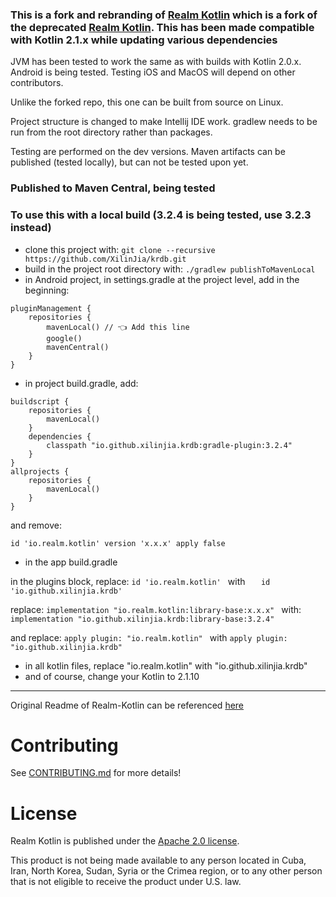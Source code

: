 ### This is a fork and rebranding of [Realm Kotlin](https://github.com/XilinJia/realm-kotlin) which is a fork of the deprecated [Realm Kotlin](https://github.com/realm/realm-kotlin).  This has been made compatible with Kotlin 2.1.x while updating various dependencies

JVM has been tested to work the same as with builds with Kotlin 2.0.x.  Android is being tested.  Testing iOS and MacOS will depend on other contributors.

Unlike the forked repo, this one can be built from source on Linux.

Project structure is changed to make Intellij IDE work.  gradlew needs to be run from the root directory rather than packages.

Testing are performed on the dev versions. Maven artifacts can be published (tested locally), but can not be tested upon yet.

### Published to Maven Central, being tested

### To use this with a local build (3.2.4 is being tested, use 3.2.3 instead)

* clone this project with: 
```git clone --recursive https://github.com/XilinJia/krdb.git ```
* build in the project root directory with: ```./gradlew publishToMavenLocal ```
* in Android project, in settings.gradle at the project level, add in the beginning:
```
pluginManagement {
    repositories {
        mavenLocal() // 👈 Add this line
        google()
        mavenCentral()
    }
}
```
* in project build.gradle, add:
```
buildscript {
    repositories {
        mavenLocal()
    }
    dependencies {
        classpath "io.github.xilinjia.krdb:gradle-plugin:3.2.4"
    }
}
allprojects {
    repositories {
        mavenLocal()
    }
}
```
and remove:
```
id 'io.realm.kotlin' version 'x.x.x' apply false
```
* in the app build.gradle

in the plugins block, replace:
```id 'io.realm.kotlin' ```
with
```    id 'io.github.xilinjia.krdb' ```

replace:
```implementation "io.realm.kotlin:library-base:x.x.x" ```
with:
```implementation "io.github.xilinjia.krdb:library-base:3.2.4" ```

and replace:
```apply plugin: "io.realm.kotlin" ```
with
```apply plugin: "io.github.xilinjia.krdb" ```

* in all kotlin files, replace "io.realm.kotlin" with "io.github.xilinjia.krdb"
* and of course, change your Kotlin to 2.1.10

------------------------------------

Original Readme of Realm-Kotlin can be referenced [here](https://github.com/realm/realm-kotlin)

# Contributing

See [CONTRIBUTING.md](CONTRIBUTING.md) for more details!


# License

Realm Kotlin is published under the [Apache 2.0 license](LICENSE).

This product is not being made available to any person located in Cuba, Iran, North Korea, Sudan, Syria or the Crimea region, or to any other person that is not eligible to receive the product under U.S. law.

<img style="width: 0px; height: 0px;" src="https://3eaz4mshcd.execute-api.us-east-1.amazonaws.com/prod?s=https://github.com/realm/realm-kotlin#README.md">

